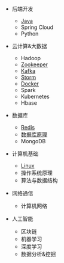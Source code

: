 - 后端开发

  - [Java](/beDev/Java/JavaBar)
  - Spring Cloud
  - Python
- 云计算&大数据
  - Hadoop
  - [Zookeeper](/bigData/Zookeeper/Zookeeper)
  - [Kafka](/bigData/Kafka/Kafka)
  - [Storm](/bigData/Storm/Storm)
  - [Docker](/bigData/Docker/Docker)
  - Spark
  - Kubernetes
  - Hbase
- 数据库
  - [Redis](/dataBase/Redis/Redis)
  - [数据库原理](/dataBase/DataBase/DataBase)
  - MongoDB
- 计算机基础
  - [Linux](/algorithm/Linux/Linux)
  - 操作系统原理
  - 算法与数据结构
- 网络通信
  - 计算机网络

- 人工智能
  - 区块链
  - 机器学习
  - 深度学习
  - 数据分析&挖掘

